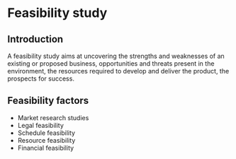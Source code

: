 # Feasibility study

## Introduction 

A feasibility study aims at uncovering the strengths and weaknesses of an existing or proposed business, opportunities and threats present in the environment, the resources required to develop and deliver the product, the prospects for success.

## Feasibility factors

- Market research studies
- Legal feasibility 
- Schedule feasibility
- Resource feasibility
- Financial feasibility
